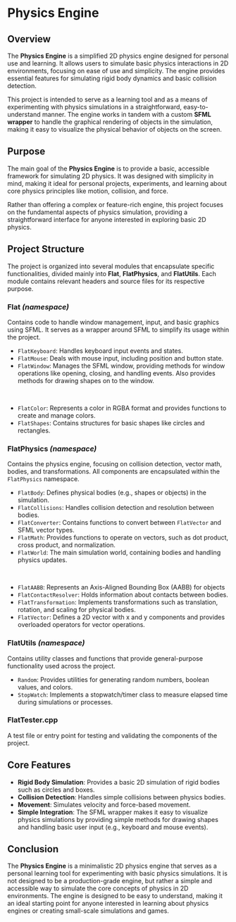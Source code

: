 # Physics Engine

## Overview

The **Physics Engine** is a simplified 2D physics engine designed for personal use and learning. It allows users to simulate basic physics interactions in 2D environments, focusing on ease of use and simplicity. The engine provides essential features for simulating rigid body dynamics and basic collision detection.

This project is intended to serve as a learning tool and as a means of experimenting with physics simulations in a straightforward, easy-to-understand manner. The engine works in tandem with a custom **SFML wrapper** to handle the graphical rendering of objects in the simulation, making it easy to visualize the physical behavior of objects on the screen.

## Purpose

The main goal of the **Physics Engine** is to provide a basic, accessible framework for simulating 2D physics. It was designed with simplicity in mind, making it ideal for personal projects, experiments, and learning about core physics principles like motion, collision, and force.

Rather than offering a complex or feature-rich engine, this project focuses on the fundamental aspects of physics simulation, providing a straightforward interface for anyone interested in exploring basic 2D physics.

## Project Structure
The project is organized into several modules that encapsulate specific functionalities, divided mainly into **Flat**, **FlatPhysics**, and **FlatUtils**. Each module contains relevant headers and source files for its respective purpose.


### **Flat *(namespace)***
Contains code to handle window management, input, and basic graphics using SFML. It serves as a wrapper around SFML to simplify its usage within the project.
  - `FlatKeyboard`: Handles keyboard input events and states.
  - `FlatMouse`: Deals with mouse input, including position and button state.
  - `FlatWindow`: Manages the SFML window, providing methods for window operations like opening, closing, and handling events. Also provides methods for drawing shapes on to the window.
  <br>
  
  - `FlatColor`: Represents a color in RGBA format and provides functions to create and manage colors.
  - `FlatShapes`: Contains structures for basic shapes like circles and rectangles.

### **FlatPhysics *(namespace)*** 
Contains the physics engine, focusing on collision detection, vector math, bodies, and transformations. All components are encapsulated within the `FlatPhysics` namespace. 

  - `FlatBody`: Defines physical bodies (e.g., shapes or objects) in the simulation.
  - `FlatCollisions`: Handles collision detection and resolution between bodies.
  - `FlatConverter`: Contains functions to convert between `FlatVector` and SFML vector types.
  - `FlatMath`: Provides functions to operate on vectors, such as dot product, cross product, and normalization.
  - `FlatWorld`: The main simulation world, containing bodies and handling physics updates.
  <br>
  
  - `FlatAABB`: Represents an Axis-Aligned Bounding Box (AABB) for objects
  - `FlatContactResolver`: Holds information about contacts between bodies.
  - `FlatTransformation`: Implements transformations such as translation, rotation, and scaling for physical bodies.
  - `FlatVector`: Defines a 2D vector with x and y components and provides overloaded operators for vector operations.

### **FlatUtils *(namespace)***
Contains utility classes and functions that provide general-purpose functionality used across the project.

  - `Random`: Provides utilities for generating random numbers, boolean values, and colors.
  - `StopWatch`: Implements a stopwatch/timer class to measure elapsed time during simulations or processes.

### **FlatTester.cpp**
A test file or entry point for testing and validating the components of the project.

## Core Features

- **Rigid Body Simulation**: Provides a basic 2D simulation of rigid bodies such as circles and boxes.
- **Collision Detection**: Handles simple collisions between physics bodies.
- **Movement**: Simulates velocity and force-based movement.
- **Simple Integration**: The SFML wrapper makes it easy to visualize physics simulations by providing simple methods for drawing shapes and handling basic user input (e.g., keyboard and mouse events).

## Conclusion

The **Physics Engine** is a minimalistic 2D physics engine that serves as a personal learning tool for experimenting with basic physics simulations. It is not designed to be a production-grade engine, but rather a simple and accessible way to simulate the core concepts of physics in 2D environments. The engine is designed to be easy to understand, making it an ideal starting point for anyone interested in learning about physics engines or creating small-scale simulations and games.
